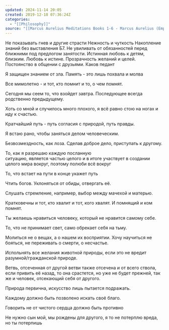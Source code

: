 ```yaml
---
updated: 2024-11-14 20:05
created: 2019-12-18 07:36:24Z
categories:
  - "[[Philosophy]]"
source: "[[Marcus Aurelius Meditations Books 1-6 - Marcus Aurelius (Emperor of Rome)]]"
---
```


Не показывать гнев и другие страсти
Нежность и чуткость
Накопление знаний без выставления Б7.
Не увиливать от обязанностей перед ближними под предлогом занятости.
Истинная любовь к детям, близким.
Любовь к истине.
Прозрачность желаний и целей.
Постоянство в общении с друзьями.
Каков педант

Я защищен знанием от зла.
Память - это лишь похвала и молва

Все мимолетно - и тот, кто помнит и то, о чем помнят.

Сегодня мы сеем то, что взойдет завтра. Последующее всегда родственно предыдущему.

Хоть со мной и случилось много плохого, я всё равно стою на ногах и иду к счастью.

Кратчайший путь - путь согласия с природой, путь правды.

Я встаю рано, чтобы заняться делом человеческим.

Безвозмездность, как лоза. Сделав доброе дело, приступать к другому.

То, как я разрешаю каждую посланную ситуацию, является частью целого и в итоге участвует в создании целого мира вокруг, поэтому полюби всё вокруг

То, что встает на пути в конце укажет путь

Чтить богов.
Уклоняться от обиды, отвергать её.

Слушать стремление, например, выбор между мачехой и матерью.

Кратковечны и тот, кто хвалит и тот, кого хвалят. И помнящий и ком помнят.

Ты желаешь нравиться человеку, который не нравится самому себе.

То, что не принимает свет, само обрекает себя на тьму.

Молиться не о вещах, а о нашем их восприятии. Хочу научиться не бояться, не переживать о смерти, о несчастье.

Испольнять все желания животной природы, если это не вредит разумной/гражданской природе.

Ветвь, отсеченная от другой ветви также отсечена и от всего ствола, если привить её назад, то она срастется, но уже не будет прежней, так же и человек, отсекающий себя от другого.

Природа первична, искусство лишь пытается подражать.

Каждому должно быть позволено искать своё благо.

Говорить не от чистого сердца должно быть противно

Не нужно сын мой, мы рождены для другого, я то не потерплю вреда, но ты потерпишь